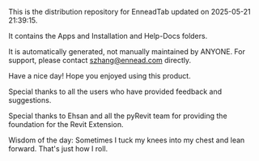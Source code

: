 This is the distribution repository for EnneadTab updated on 2025-05-21 21:39:15.

It contains the Apps and Installation and Help-Docs folders.

It is automatically generated, not manually maintained by ANYONE.
For support, please contact szhang@ennead.com directly.

Have a nice day! Hope you enjoyed using this product.

Special thanks to all the users who have provided feedback and suggestions.

Special thanks to Ehsan and all the pyRevit team for providing the foundation for the Revit Extension.



Wisdom of the day:
Sometimes I tuck my knees into my chest and lean forward.  That's just how I roll.
